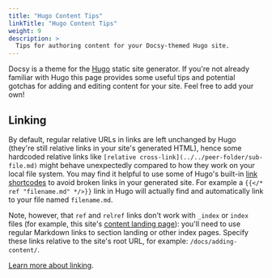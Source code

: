 ```yaml
---
title: "Hugo Content Tips"
linkTitle: "Hugo Content Tips"
weight: 9
description: >
  Tips for authoring content for your Docsy-themed Hugo site.
---
```


Docsy is a theme for the [Hugo](https://gohugo.io/) static site generator.
If you're not already familiar with Hugo this page provides some useful tips and
potential gotchas for adding and editing content for your site. Feel free to add your own!

## Linking

By default, regular relative URLs in links are left unchanged by Hugo (they're still relative links in your site's generated HTML), hence some hardcoded relative links like `[relative cross-link](../../peer-folder/sub-file.md)` might behave unexpectedly compared to how they work on your local file system. You may find it helpful to use some of Hugo's built-in [link shortcodes](https://gohugo.io/content-management/cross-references/#use-ref-and-relref) to avoid broken links in your generated site. For example a `{{</* ref "filename.md" */>}}` link in Hugo will actually
find and automatically link to your file named `filename.md`.

Note, however, that `ref` and `relref` links don't work with `_index` or `index` files (for example, this site's [content landing page](/docs/adding-content/)): you'll need to use regular Markdown links to section landing or other index pages. Specify these links relative to the site's root URL, for example: `/docs/adding-content/`.

[Learn more about linking](/docs/adding-content/content/#working-with-links).

